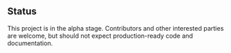 ## Status

This project is in the alpha stage. Contributors and other interested parties are welcome, but should not expect production-ready code and documentation.


